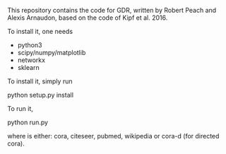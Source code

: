 This repository contains the code for GDR, written by Robert Peach and Alexis Arnaudon, based on the code of Kipf et al. 2016. 


To install it, one needs

- python3
- scipy/numpy/matplotlib
- networkx
- sklearn 

To install it, simply run 

python setup.py install

To run it, 

python run.py <dataset>

where <dataset> is either: cora, citeseer, pubmed, wikipedia or cora-d (for directed cora).


